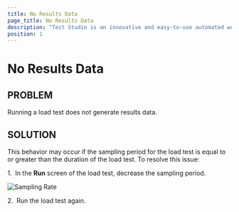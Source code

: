 ```yaml
---
title: No Results Data
page_title: No Results Data
description: "Test Studio is an innovative and easy-to-use automated web, WPF and load testing solution. Test Studio tests support essential technologies like ASP.NET AJAX, Silverlight, PHP and MVC. HTML5, Testing framework, functional testing, performance testing, load testing, exploratory testing, manual testing."
position: 1
---
```

# No Results Data

## PROBLEM
Running a load test does not generate results data.

## SOLUTION
This behavior may occur if the sampling period for the load test is equal to or greater than the duration of the load test. To resolve this issue:

1.&nbsp; In the **Run** screen of the load test, decrease the sampling period.

![Sampling Rate][1]

2.&nbsp; Run the load test again.

[1]: /img/troubleshooting-guide/load-testing-problems-tg/no-results-data/fig1.png